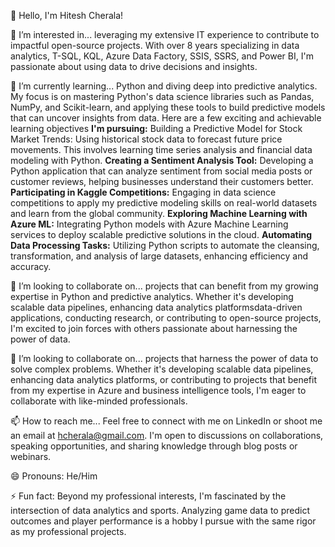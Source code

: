 👋 Hello, I'm Hitesh Cherala!

👀 I’m interested in... leveraging my extensive IT experience to contribute to impactful open-source projects.
With over 8 years specializing in data analytics, T-SQL, KQL, Azure Data Factory, SSIS, SSRS, and Power BI,
I'm passionate about using data to drive decisions and insights.

🌱 I’m currently learning... Python and diving deep into predictive analytics. My focus is on mastering Python's data science libraries such as Pandas, NumPy, and Scikit-learn,
and applying these tools to build predictive models that can uncover insights from data. Here are a few exciting and achievable learning objectives 
**I'm pursuing:**
Building a Predictive Model for Stock Market Trends: Using historical stock data to forecast future price movements. This involves learning time series analysis and financial data modeling with Python.
**Creating a Sentiment Analysis Tool:**
Developing a Python application that can analyze sentiment from social media posts or customer reviews, helping businesses understand their customers better.
**Participating in Kaggle Competitions:**
Engaging in data science competitions to apply my predictive modeling skills on real-world datasets and learn from the global community.
**Exploring Machine Learning with Azure ML:**
Integrating Python models with Azure Machine Learning services to deploy scalable predictive solutions in the cloud.
**Automating Data Processing Tasks:**
Utilizing Python scripts to automate the cleansing, transformation, and analysis of large datasets, enhancing efficiency and accuracy.

💞️ I’m looking to collaborate on... projects that can benefit from my growing expertise in Python and predictive analytics. Whether it's developing    scalable data pipelines, 
enhancing data analytics platformsdata-driven applications, conducting research, or contributing to open-source projects, I'm excited to join forces with others passionate about harnessing the power of data.

💞️ I’m looking to collaborate on... projects that harness the power of data to solve complex problems. 
Whether it's developing scalable data pipelines, enhancing data analytics platforms, or contributing to projects that benefit from my expertise in Azure and business intelligence tools,
I'm eager to collaborate with like-minded professionals.

📫 How to reach me... Feel free to connect with me on LinkedIn or shoot me an email at hcherala@gmail.com.
I'm open to discussions on collaborations, speaking opportunities, and sharing knowledge through blog posts or webinars.

😄 Pronouns: He/Him

⚡ Fun fact: Beyond my professional interests, I'm fascinated by the intersection of data analytics and sports.
Analyzing game data to predict outcomes and player performance is a hobby I pursue with the same rigor as my professional projects.



<!---
hcherala/hcherala is a ✨ special ✨ repository because its `README.md` (this file) appears on your GitHub profile.
You can click the Preview link to take a look at your changes.
--->

